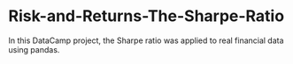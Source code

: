 # Risk-and-Returns-The-Sharpe-Ratio
In this DataCamp project, the Sharpe ratio was applied to real financial data using pandas.
